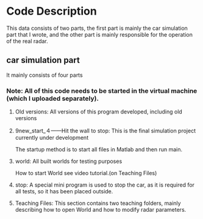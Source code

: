 # Code Description

This data consists of two parts, the first part is mainly the car simulation part that I wrote, and the other part is mainly responsible for the operation of the real radar.



## car simulation part

It mainly consists of four parts

### Note: All of this code needs to be started in the virtual machine (which I uploaded separately).

1. Old versions: All versions of this program developed, including old versions

2. 9new_start_４——Hit the wall to stop: This is the final simulation project currently under development

   The startup method is to start all files in Matlab and then run main.

3. world: All built worlds for testing purposes

   How to start World see video tutorial.(on Teaching Files)

4. stop: A special mini program is used to stop the car, as it is required for all tests, so it has been placed outside.

5. Teaching Files: This section contains two teaching folders, mainly describing how to open World and how to modify radar parameters.